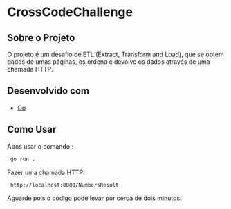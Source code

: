 # CrossCodeChallenge

<!-- ABOUT THE PROJECT -->
## Sobre o Projeto
<p>O projeto é um desafio de ETL (Extract, Transform and Load), que se obtem dados de umas páginas, os ordena e devolve os dados através de uma chamada HTTP.</p>

## Desenvolvido com

* [Go](https://go.dev//)


<!-- GETTING STARTED -->
## Como Usar

Após usar o comando : 
 ```sh
  go run .
  ```
Fazer uma chamada HTTP:
 ```sh
  http://localhost:8080/NumbersResult
  ```

Aguarde pois o código pode levar por cerca de dois minutos.
